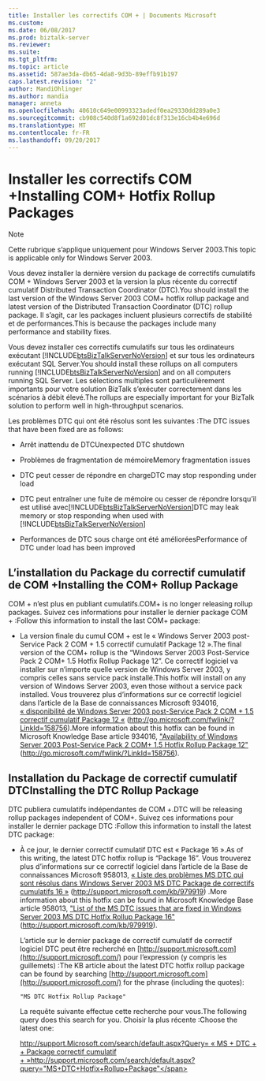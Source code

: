 ```yaml
---
title: Installer les correctifs COM + | Documents Microsoft
ms.custom: 
ms.date: 06/08/2017
ms.prod: biztalk-server
ms.reviewer: 
ms.suite: 
ms.tgt_pltfrm: 
ms.topic: article
ms.assetid: 587ae3da-db65-4da8-9d3b-89effb91b197
caps.latest.revision: "2"
author: MandiOhlinger
ms.author: mandia
manager: anneta
ms.openlocfilehash: 40610c649e00993323adedf0ea29330dd289a0e3
ms.sourcegitcommit: cb908c540d8f1a692d01dc8f313e16cb4b4e696d
ms.translationtype: MT
ms.contentlocale: fr-FR
ms.lasthandoff: 09/20/2017
---
```

# <a name="installing-com-hotfix-rollup-packages"></a><span data-ttu-id="3afd7-102">Installer les correctifs COM +</span><span class="sxs-lookup"><span data-stu-id="3afd7-102">Installing COM+ Hotfix Rollup Packages</span></span>
> [!NOTE]  
>  <span data-ttu-id="3afd7-103">Cette rubrique s’applique uniquement pour Windows Server 2003.</span><span class="sxs-lookup"><span data-stu-id="3afd7-103">This topic is applicable only for Windows Server 2003.</span></span>  
  
 <span data-ttu-id="3afd7-104">Vous devez installer la dernière version du package de correctifs cumulatifs COM + Windows Server 2003 et la version la plus récente du correctif cumulatif Distributed Transaction Coordinator (DTC).</span><span class="sxs-lookup"><span data-stu-id="3afd7-104">You should install the last version of the Windows Server 2003 COM+ hotfix rollup package and latest version of the Distributed Transaction Coordinator (DTC) rollup package.</span></span> <span data-ttu-id="3afd7-105">Il s’agit, car les packages incluent plusieurs correctifs de stabilité et de performances.</span><span class="sxs-lookup"><span data-stu-id="3afd7-105">This is because the packages include many performance and stability fixes.</span></span>  
  
 <span data-ttu-id="3afd7-106">Vous devez installer ces correctifs cumulatifs sur tous les ordinateurs exécutant [!INCLUDE[btsBizTalkServerNoVersion](../includes/btsbiztalkservernoversion-md.md)] et sur tous les ordinateurs exécutant SQL Server.</span><span class="sxs-lookup"><span data-stu-id="3afd7-106">You should install these rollups on all computers running [!INCLUDE[btsBizTalkServerNoVersion](../includes/btsbiztalkservernoversion-md.md)] and on all computers running SQL Server.</span></span> <span data-ttu-id="3afd7-107">Les sélections multiples sont particulièrement importants pour votre solution BizTalk s’exécuter correctement dans les scénarios à débit élevé.</span><span class="sxs-lookup"><span data-stu-id="3afd7-107">The rollups are especially important for your BizTalk solution to perform well in high-throughput scenarios.</span></span>  
  
 <span data-ttu-id="3afd7-108">Les problèmes DTC qui ont été résolus sont les suivantes :</span><span class="sxs-lookup"><span data-stu-id="3afd7-108">The DTC issues that have been fixed are as follows:</span></span>  
  
-   <span data-ttu-id="3afd7-109">Arrêt inattendu de DTC</span><span class="sxs-lookup"><span data-stu-id="3afd7-109">Unexpected DTC shutdown</span></span>  
  
-   <span data-ttu-id="3afd7-110">Problèmes de fragmentation de mémoire</span><span class="sxs-lookup"><span data-stu-id="3afd7-110">Memory fragmentation issues</span></span>  
  
-   <span data-ttu-id="3afd7-111">DTC peut cesser de répondre en charge</span><span class="sxs-lookup"><span data-stu-id="3afd7-111">DTC may stop responding under load</span></span>  
  
-   <span data-ttu-id="3afd7-112">DTC peut entraîner une fuite de mémoire ou cesser de répondre lorsqu’il est utilisé avec[!INCLUDE[btsBizTalkServerNoVersion](../includes/btsbiztalkservernoversion-md.md)]</span><span class="sxs-lookup"><span data-stu-id="3afd7-112">DTC may leak memory or stop responding when used with [!INCLUDE[btsBizTalkServerNoVersion](../includes/btsbiztalkservernoversion-md.md)]</span></span>  
  
-   <span data-ttu-id="3afd7-113">Performances de DTC sous charge ont été améliorées</span><span class="sxs-lookup"><span data-stu-id="3afd7-113">Performance of DTC under load has been improved</span></span>  
  
## <a name="installing-the-com-rollup-package"></a><span data-ttu-id="3afd7-114">L’installation du Package du correctif cumulatif de COM +</span><span class="sxs-lookup"><span data-stu-id="3afd7-114">Installing the COM+ Rollup Package</span></span>  
 <span data-ttu-id="3afd7-115">COM + n’est plus en publiant cumulatifs.</span><span class="sxs-lookup"><span data-stu-id="3afd7-115">COM+ is no longer releasing rollup packages.</span></span> <span data-ttu-id="3afd7-116">Suivez ces informations pour installer le dernier package COM + :</span><span class="sxs-lookup"><span data-stu-id="3afd7-116">Follow this information to install the last COM+ package:</span></span>  
  
-   <span data-ttu-id="3afd7-117">La version finale du cumul COM + est le « Windows Server 2003 post-Service Pack 2 COM + 1.5 correctif cumulatif Package 12 ».</span><span class="sxs-lookup"><span data-stu-id="3afd7-117">The final version of the COM+ rollup is the “Windows Server 2003 Post-Service Pack 2 COM+ 1.5 Hotfix Rollup Package 12”.</span></span> <span data-ttu-id="3afd7-118">Ce correctif logiciel va installer sur n’importe quelle version de Windows Server 2003, y compris celles sans service pack installé.</span><span class="sxs-lookup"><span data-stu-id="3afd7-118">This hotfix will install on any version of Windows Server 2003, even those without a service pack installed.</span></span> <span data-ttu-id="3afd7-119">Vous trouverez plus d’informations sur ce correctif logiciel dans l’article de la Base de connaissances Microsoft 934016, [« disponibilité de Windows Server 2003 post-Service Pack 2 COM + 1.5 correctif cumulatif Package 12 «](http://go.microsoft.com/fwlink/?LinkId=158756) (http://go.microsoft.com/fwlink/?LinkId=158756).</span><span class="sxs-lookup"><span data-stu-id="3afd7-119">More information about this hotfix can be found in Microsoft Knowledge Base article 934016, ["Availability of Windows Server 2003 Post-Service Pack 2 COM+ 1.5 Hotfix Rollup Package 12"](http://go.microsoft.com/fwlink/?LinkId=158756) (http://go.microsoft.com/fwlink/?LinkId=158756).</span></span>  
  
## <a name="installing-the-dtc-rollup-package"></a><span data-ttu-id="3afd7-120">Installation du Package de correctif cumulatif DTC</span><span class="sxs-lookup"><span data-stu-id="3afd7-120">Installing the DTC Rollup Package</span></span>  
 <span data-ttu-id="3afd7-121">DTC publiera cumulatifs indépendantes de COM +.</span><span class="sxs-lookup"><span data-stu-id="3afd7-121">DTC will be releasing rollup packages independent of COM+.</span></span> <span data-ttu-id="3afd7-122">Suivez ces informations pour installer le dernier package DTC :</span><span class="sxs-lookup"><span data-stu-id="3afd7-122">Follow this information to install the latest DTC package:</span></span>  
  
-   <span data-ttu-id="3afd7-123">À ce jour, le dernier correctif cumulatif DTC est « Package 16 ».</span><span class="sxs-lookup"><span data-stu-id="3afd7-123">As of this writing, the latest DTC hotfix rollup is “Package 16”.</span></span> <span data-ttu-id="3afd7-124">Vous trouverez plus d’informations sur ce correctif logiciel dans l’article de la Base de connaissances Microsoft 958013, [« Liste des problèmes MS DTC qui sont résolus dans Windows Server 2003 MS DTC Package de correctifs cumulatifs 16 »](http://support.microsoft.com/kb/979919) (http://support.microsoft.com/kb/979919) .</span><span class="sxs-lookup"><span data-stu-id="3afd7-124">More information about this hotfix can be found in Microsoft Knowledge Base article 958013, ["List of the MS DTC issues that are fixed in Windows Server 2003 MS DTC Hotfix Rollup Package 16"](http://support.microsoft.com/kb/979919) (http://support.microsoft.com/kb/979919).</span></span>  
  
     <span data-ttu-id="3afd7-125">L’article sur le dernier package de correctif cumulatif de correctif logiciel DTC peut être recherché en [http://support.microsoft.com](http://support.microsoft.com/) pour l’expression (y compris les guillemets) :</span><span class="sxs-lookup"><span data-stu-id="3afd7-125">The KB article about the latest DTC hotfix rollup package can be found by searching [http://support.microsoft.com](http://support.microsoft.com/) for the phrase (including the quotes):</span></span>  
  
    ```  
    "MS DTC Hotfix Rollup Package"  
    ```  
  
     <span data-ttu-id="3afd7-126">La requête suivante effectue cette recherche pour vous.</span><span class="sxs-lookup"><span data-stu-id="3afd7-126">The following query does this search for you.</span></span> <span data-ttu-id="3afd7-127">Choisir la plus récente :</span><span class="sxs-lookup"><span data-stu-id="3afd7-127">Choose the latest one:</span></span>  
  
     [<span data-ttu-id="3afd7-128">http://support.Microsoft.com/search/default.aspx?Query= « MS + DTC + + Package correctif cumulatif + »</span><span class="sxs-lookup"><span data-stu-id="3afd7-128">http://support.microsoft.com/search/default.aspx?query="MS+DTC+Hotfix+Rollup+Package"</span></span>](http://support.microsoft.com/search/default.aspx?query=%22MS+DTC+Hotfix+Rollup+Package%22)